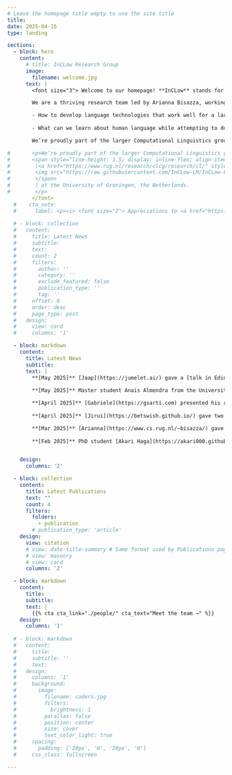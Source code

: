 ```yaml
---
# Leave the homepage title empty to use the site title
title:
date: 2025-04-16
type: landing

sections:
  - block: hero
    content:
      # title: InCLow Research Group
      image:
        filename: welcome.jpg
      text: |
        <font size="3"> Welcome to our homepage! **InCLow** stands for **In**terpretable, **C**ognitively inspired, **Low**-resource Language Models.

        We are a thriving research team led by Arianna Bisazza, working at the intersection of natural language processing and (cognitive) linguistics. Our [projects](https://inclow-lm.github.io/projects/) revolve around two key questions:

        - How to develop language technologies that work well for a large variety of languages?
        
        - What can we learn about human language while attempting to do that?

        We’re proudly part of the larger Computational Linguistics group (<a href="https://www.rug.nl/research/clcg/research/cl">GroNLP</a>) at the University of Groningen, the Netherlands.

#       <p>We’re proudly part of the larger Computational Linguistics group
#       <span style="line-height: 1.5; display: inline-flex; align-items: center;">
#        (<a href="https://www.rug.nl/research/clcg/research/cl/" style="height: 1em; vertical-align: middle; margin-right: 0.3em;">GroNLP </a>
#        <img src="https://raw.githubusercontent.com/InCLow-LM/InCLow-LM.github.io/refs/heads/main/assets/media/gronlp.png" alt="GroNLP logo" style="height: 1em; vertical-align: middle; margin-right: 0.3em;">
#        </span>
#        ) at the University of Groningen, the Netherlands.
#        </p>
        </font>
  #    cta_note:
  #      label: <p><i> <font size="2"> Appreciations to <a href="https://www.linkedin.com/in/maria-pilar-uribe-silva"> Maria Pilar Uribe-Silva </a> for the wonderful team photograph! </font> </i></p>
        
  # - block: collection
  #   content:
  #     title: Latest News
  #     subtitle:
  #     text:
  #     count: 2
  #     filters:
  #       author: ''
  #       category: ''
  #       exclude_featured: false
  #       publication_type: ''
  #       tag: ''
  #     offset: 0
  #     order: desc
  #     page_type: post
  #   design:
  #     view: card
  #     columns: '1'

  - block: markdown
    content:
      title: Latest News
      subtitle:
      text: |
        **[May 2025]** [Jaap](https://jumelet.ai/) gave a [talk in Edinburgh](https://informatics.ed.ac.uk/ilcc/news-events/seminars-2025/friday-2nd-may-at-11am-jaap-jumelet) on [MultiBLiMP: A Multilingual Benchmark of Linguistic Minimal Pairs](https://arxiv.org/abs/2504.02768).
        
        **[May 2025]** Master student Anais Almendra from the University of Chile joined us for a 3-month visit. She works on morphological analysis of the endangered language Madupungun.

        **[April 2025]** [Gabriele](https://gsarti.com) presented his research on [word-level quality estimation for post-editing](https://arxiv.org/abs/2503.03044) and [context](https://openreview.net/forum?id=XTHfNGI3zT) [attribution](https://aclanthology.org/2024.emnlp-main.347/) for language models at the [Multilinguality and Language Technology group of DFKI Saarland](https://www.dfki.de/en/web/research/research-departments/multilinguality-and-language-technology) and the [DEEL](https://www.irt-saintexupery.com/deel-le-programme-en-intelligence-artificielle-robuste-et-explicable-entre-dans-sa-phase-2/)/[FOR](https://www.irt-saintexupery.com/for-program/) teams at [IRT Saint-Éxupery](https://www.irt-saintexupery.com/).
        
        **[April 2025]** [Jirui](https://betswish.github.io/) gave two talks at [KPN](https://www.kpn.com/algemeen/english) and [University of Amsterdam](https://www.uva.nl/en) on three topics on Retrieval Augmented Generation ([MIRAGE](https://aclanthology.org/2024.emnlp-main.347/), [likelihood gauges answer accuracy](https://aclanthology.org/2025.naacl-long.78/), and [Consistency in Multilingual Context Utilization](https://arxiv.org/abs/2504.00597))

        **[Mar 2025]** [Arianna](https://www.cs.rug.nl/~bisazza/) gave a keynote talk at [NoDaLiDa/Baltic-HLT 2025](https://sites.google.com/view/nodalida-bhlt2025/keynote-speakers), titled "Not all Language Models need to be Large: Studying Language Evolution and Acquisition with Modern Neural Networks".
        
        **[Feb 2025]** PhD student [Akari Haga](https://akari000.github.io/about/) from NAIST, Japan, joined us for a 6-month visit. She works on BabyLM-style models for Japanese.


    design:
      columns: '2'

  - block: collection
    content:
      title: Latest Publications
      text: ""
      count: 4
      filters:
        folders:
          - publication
        # publication_type: 'article'
    design:
      view: citation
      # view: date-title-summary # Same format used by Publications page
      # view: masonry
      # view: card
      columns: '2'

  - block: markdown
    content:
      title:
      subtitle:
      text: |
        {{% cta cta_link="./people/" cta_text="Meet the team →" %}}
    design:
      columns: '1'
  
  # - block: markdown
  #   content:
  #     title:
  #     subtitle: ''
  #     text:
  #   design:
  #     columns: '1'
  #     background:
  #       image: 
  #         filename: coders.jpg
  #         filters:
  #           brightness: 1
  #         parallax: false
  #         position: center
  #         size: cover
  #         text_color_light: true
  #     spacing:
  #       padding: ['20px', '0', '20px', '0']
  #     css_class: fullscreen

---
```

